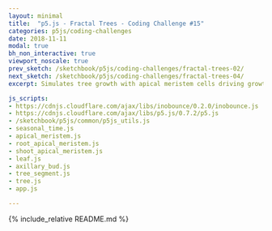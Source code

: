 ```yaml
---
layout: minimal
title:  "p5.js - Fractal Trees - Coding Challenge #15"
categories: p5js/coding-challenges
date: 2018-11-11
modal: true
bh_non_interactive: true
viewport_noscale: true
prev_sketch: /sketchbook/p5js/coding-challenges/fractal-trees-02/
next_sketch: /sketchbook/p5js/coding-challenges/fractal-trees-04/
excerpt: Simulates tree growth with apical meristem cells driving growth at the end of branches, which secrete auxin, a growth inhibitor (shown as pink) which prevents lateral growth for little while.

js_scripts:
- https://cdnjs.cloudflare.com/ajax/libs/inobounce/0.2.0/inobounce.js
- https://cdnjs.cloudflare.com/ajax/libs/p5.js/0.7.2/p5.js
- /sketchbook/p5js/common/p5js_utils.js
- seasonal_time.js
- apical_meristem.js
- root_apical_meristem.js
- shoot_apical_meristem.js
- leaf.js
- axillary_bud.js
- tree_segment.js
- tree.js
- app.js

---
```


{% include_relative README.md %}

